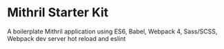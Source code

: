 # Mithril Starter Kit
A boilerplate Mithril application using ES6, Babel, Webpack 4, Sass/SCSS, Webpack dev server hot reload and eslint

